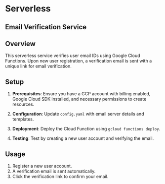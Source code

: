 # Serverless 

## Email Verification Service

## Overview

This serverless service verifies user email IDs using Google Cloud Functions. Upon new user registration, a verification email is sent with a unique link for email verification.

## Setup

1. **Prerequisites**: Ensure you have a GCP account with billing enabled, Google Cloud SDK installed, and necessary permissions to create resources.

2. **Configuration**: Update `config.yaml` with email server details and templates.

3. **Deployment**: Deploy the Cloud Function using `gcloud functions deploy`.

4. **Testing**: Test by creating a new user account and verifying the email.

## Usage

1. Register a new user account.
2. A verification email is sent automatically.
3. Click the verification link to confirm your email.